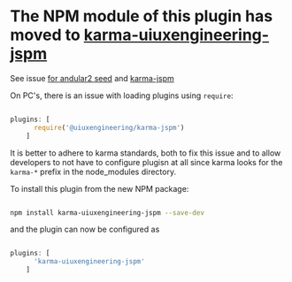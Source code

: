 # The NPM module of this plugin has moved to [karma-uiuxengineering-jspm](https://www.npmjs.com/package/karma-uiuxengineering-jspm)


See issue [for andular2 seed](https://github.com/UIUXEngineering/angular2-jspm-typescript-seed/issues/2) and [karma-jspm](https://github.com/UIUXEngineering/karma-jspm/issues/3)

On PC's, there is an issue with loading plugins using  ```require```:


```javascript

plugins: [
      require('@uiuxengineering/karma-jspm')
    ]

```

It is better to adhere to karma standards, both to fix this issue and to allow
developers to not have to configure plugisn at all since karma looks for the ```karma-*``` 
prefix in the node_modules directory.

To install this plugin from the new NPM package:

```bash

npm install karma-uiuxengineering-jspm --save-dev


```

and the plugin can now be configured as 

```javascript

plugins: [
      'karma-uiuxengineering-jspm'
    ]

```
